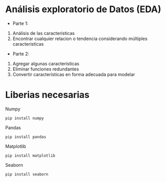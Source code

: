 # Análisis exploratorio de Datos (EDA)
* Parte 1:
1) Análisis de las características
2) Encontrar cualquier relacion o tendencia considerando múltiples caracteristicas

* Parte 2:
1) Agregar algunas características
2) Eliminar funciones redundantes
3) Convertir características en forma adecuada para modelar

# Liberias necesarias
Numpy
```
pip install numpy
```

Pandas
```
pip install pandas
```

Matplotlib
```
pip install matplotlib
```

Seaborn
```
pip install seaborn
```
